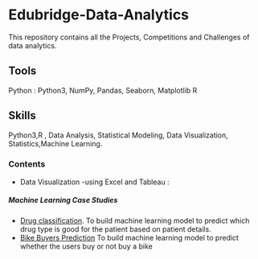 # Edubridge-Data-Analytics
This repository contains all the Projects, Competitions and Challenges of data analytics.
## Tools
Python : Python3, NumPy, Pandas, Seaborn, Matplotlib
R
## Skills
Python3,R , Data Analysis, Statistical Modeling, Data Visualization, Statistics,Machine Learning.

### Contents 
* Data Visualization -using Excel and Tableau :




##### Machine Learning Case Studies
- [Drug classification](https://github.com/AishaShamon/Edubridge-Data-Analytics/tree/main/Projects/Drug%20Classification-ML).
  To build machine learning model to predict which drug type is good for the patient based on patient details.
- [Bike Buyers Prediction](https://github.com/AishaShamon/Edubridge-Data-Analytics/tree/main/Projects/Bikebuyers-ml)
  To build machine learning model to predict whether the users buy or not buy a bike 






